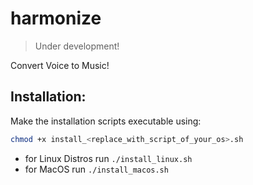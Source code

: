 # harmonize

> Under development!

Convert Voice to Music!

## Installation:

Make the installation scripts executable using:
```bash
chmod +x install_<replace_with_script_of_your_os>.sh
```

- for Linux Distros run `./install_linux.sh`
- for MacOS run `./install_macos.sh`


